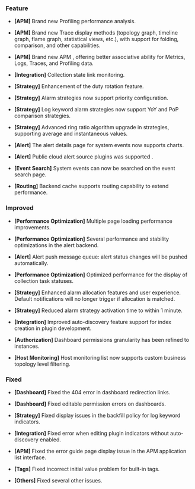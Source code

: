 ### Feature



- **[APM]** Brand new Profiling performance analysis.

- **[APM]** Brand new Trace display methods (topology graph, timeline graph, flame graph, statistical views, etc.), with support for folding, comparison, and other capabilities.

- **[APM]** Brand new APM , offering better associative ability for Metrics, Logs, Traces, and Profiling data.

- **[Integration]** Collection state link monitoring.

- **[Strategy]** Enhancement of the duty rotation feature.

- **[Strategy]** Alarm strategies now support priority configuration.

- **[Strategy]** Log keyword alarm strategies now support YoY and PoP comparison strategies.

- **[Strategy]** Advanced ring ratio algorithm upgrade in strategies, supporting average and instantaneous values.

- **[Alert]** The alert details page for system events now supports charts.

- **[Alert]** Public cloud alert source plugins was supported .

- **[Event Search]** System events can now be searched on the event search page.

- **[Routing]** Backend cache supports routing capability to extend performance.



### Improved



- **[Performance Optimization]** Multiple page loading performance improvements.

- **[Performance Optimization]** Several performance and stability optimizations in the alert backend.

- **[Alert]** Alert push message queue: alert status changes will be pushed automatically.

- **[Performance Optimization]** Optimized performance for the display of collection task statuses.

- **[Strategy]** Enhanced alarm allocation features and user experience. Default notifications will no longer trigger if allocation is matched.

- **[Strategy]** Reduced alarm strategy activation time to within 1 minute.

- **[Integration]** Improved auto-discovery feature support for index creation in plugin development.

- **[Authorization]** Dashboard permissions granularity has been refined to instances.

- **[Host Monitoring]** Host monitoring list now supports custom business topology level filtering.



### Fixed



- **[Dashboard]** Fixed the 404 error in dashboard redirection links.

- **[Dashboard]** Fixed editable permission errors on dashboards.

- **[Strategy]** Fixed display issues in the backfill policy for log keyword indicators.

- **[Integration]** Fixed error when editing plugin indicators without auto-discovery enabled.

- **[APM]** Fixed the error guide page display issue in the APM application list interface.

- **[Tags]** Fixed incorrect initial value problem for built-in tags.

- **[Others]** Fixed several other issues.